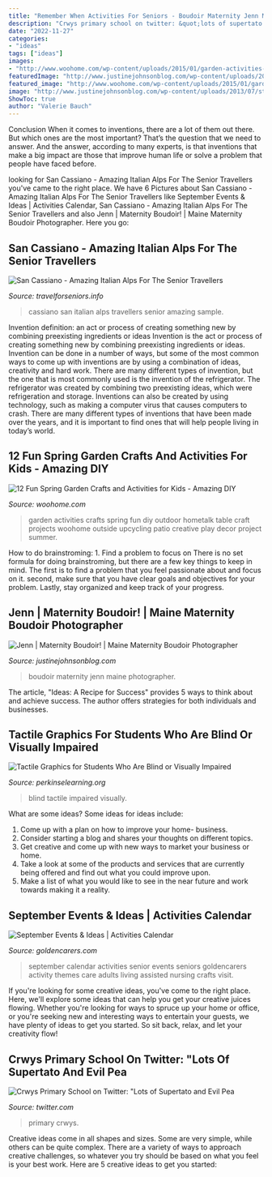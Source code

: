 ```yaml
---
title: "Remember When Activities For Seniors - Boudoir Maternity Jenn Maine Photographer"
description: "Crwys primary school on twitter: &quot;lots of supertato and evil pea"
date: "2022-11-27"
categories:
- "ideas"
tags: ["ideas"]
images:
- "http://www.woohome.com/wp-content/uploads/2015/01/garden-activities-for-kids-woohome-6.jpg"
featuredImage: "http://www.justinejohnsonblog.com/wp-content/uploads/2013/07/storyboard00227.jpg"
featured_image: "http://www.woohome.com/wp-content/uploads/2015/01/garden-activities-for-kids-woohome-6.jpg"
image: "http://www.justinejohnsonblog.com/wp-content/uploads/2013/07/storyboard00227.jpg"
ShowToc: true
author: "Valerie Bauch"
---
```



Conclusion
When it comes to inventions, there are a lot of them out there. But which ones are the most important? That’s the question that we need to answer. And the answer, according to many experts, is that inventions that make a big impact are those that improve human life or solve a problem that people have faced before.

	

		
looking for San Cassiano - Amazing Italian Alps For The Senior Travellers you've came to the right place. We have 6 Pictures about San Cassiano - Amazing Italian Alps For The Senior Travellers like September Events &amp; Ideas | Activities Calendar, San Cassiano - Amazing Italian Alps For The Senior Travellers and also Jenn | Maternity Boudoir! | Maine Maternity Boudoir Photographer. Here you go:
		
    
## San Cassiano - Amazing Italian Alps For The Senior Travellers

<img loading=lazy src="http://visitthesesites.com/travelforseniors/wp-content/uploads/2014/01/20131212_112323.jpg" onerror="this.onerror=null;this.src='https://tse3.mm.bing.net/th?id=OIP.eo-K_WL7uBOr32F6ub3L6wHaEK&amp;pid=15.1';" alt="San Cassiano - Amazing Italian Alps For The Senior Travellers">

_Source: travelforseniors.info_

>cassiano san italian alps travellers senior amazing sample. 

	

Invention definition: an act or process of creating something new by combining preexisting ingredients or ideas
Invention is the act or process of creating something new by combining preexisting ingredients or ideas. Invention can be done in a number of ways, but some of the most common ways to come up with inventions are by using a combination of ideas, creativity and hard work. There are many different types of invention, but the one that is most commonly used is the invention of the refrigerator. The refrigerator was created by combining two preexisting ideas, which were refrigeration and storage. Inventions can also be created by using technology, such as making a computer virus that causes computers to crash. There are many different types of inventions that have been made over the years, and it is important to find ones that will help people living in today’s world.

    
## 12 Fun Spring Garden Crafts And Activities For Kids - Amazing DIY

<img loading=lazy src="http://www.woohome.com/wp-content/uploads/2015/01/garden-activities-for-kids-woohome-6.jpg" onerror="this.onerror=null;this.src='https://tse4.mm.bing.net/th?id=OIP.E-4QgJPtbc49uQiWDd8SwgHaJ4&amp;pid=15.1';" alt="12 Fun Spring Garden Crafts and Activities for Kids - Amazing DIY">

_Source: woohome.com_

>garden activities crafts spring fun diy outdoor hometalk table craft projects woohome outside upcycling patio creative play decor project summer. 

	

How to do brainstroming: 1. Find a problem to focus on
There is no set formula for doing brainstroming, but there are a few key things to keep in mind. The first is to find a problem that you feel passionate about and focus on it. second, make sure that you have clear goals and objectives for your problem. Lastly, stay organized and keep track of your progress.

    
## Jenn | Maternity Boudoir! | Maine Maternity Boudoir Photographer

<img loading=lazy src="http://www.justinejohnsonblog.com/wp-content/uploads/2013/07/storyboard00227.jpg" onerror="this.onerror=null;this.src='https://tse1.mm.bing.net/th?id=OIP.77NDuJWAOHns61TdzP0uogHaLI&amp;pid=15.1';" alt="Jenn | Maternity Boudoir! | Maine Maternity Boudoir Photographer">

_Source: justinejohnsonblog.com_

>boudoir maternity jenn maine photographer. 

	

The article, "Ideas: A Recipe for Success" provides 5 ways to think about and achieve success. The author offers strategies for both individuals and businesses.

    
## Tactile Graphics For Students Who Are Blind Or Visually Impaired

<img loading=lazy src="http://www.perkinselearning.org/sites/elearning.perkinsdev1.org/files/tacticle-graphics.jpg" onerror="this.onerror=null;this.src='https://tse3.mm.bing.net/th?id=OIP.WjzjYLv48FBdApTcD4TubAHaF1&amp;pid=15.1';" alt="Tactile Graphics for Students Who Are Blind or Visually Impaired">

_Source: perkinselearning.org_

>blind tactile impaired visually. 

	

What are some ideas?
Some ideas for ideas include:
1. Come up with a plan on how to improve your home- business. 
2. Consider starting a blog and shares your thoughts on different topics. 
3. Get creative and come up with new ways to market your business or home. 
4. Take a look at some of the products and services that are currently being offered and find out what you could improve upon. 
5. Make a list of what you would like to see in the near future and work towards making it a reality. 

    
## September Events &amp; Ideas | Activities Calendar

<img loading=lazy src="https://www.goldencarers.com/assets/img/calendar/09-september-pinterest.jpg" onerror="this.onerror=null;this.src='https://tse2.mm.bing.net/th?id=OIP.o3MRuk0t-woNWMNE7kg_FwHaMP&amp;pid=15.1';" alt="September Events &amp; Ideas | Activities Calendar">

_Source: goldencarers.com_

>september calendar activities senior events seniors goldencarers activity themes care adults living assisted nursing crafts visit. 

	

If you're looking for some creative ideas, you've come to the right place. Here, we'll explore some ideas that can help you get your creative juices flowing. Whether you're looking for ways to spruce up your home or office, or you're seeking new and interesting ways to entertain your guests, we have plenty of ideas to get you started. So sit back, relax, and let your creativity flow!

    
## Crwys Primary School On Twitter: &quot;Lots Of Supertato And Evil Pea

<img loading=lazy src="https://pbs.twimg.com/media/DTmtGL8XcAEEq69.jpg:large" onerror="this.onerror=null;this.src='https://tse1.mm.bing.net/th?id=OIP.RdxB2fiPouYautfXlcZoxwHaJ4&amp;pid=15.1';" alt="Crwys Primary School on Twitter: &quot;Lots of Supertato and Evil Pea">

_Source: twitter.com_

>primary crwys. 

	

Creative ideas come in all shapes and sizes. Some are very simple, while others can be quite complex. There are a variety of ways to approach creative challenges, so whatever you try should be based on what you feel is your best work. Here are 5 creative ideas to get you started: 

